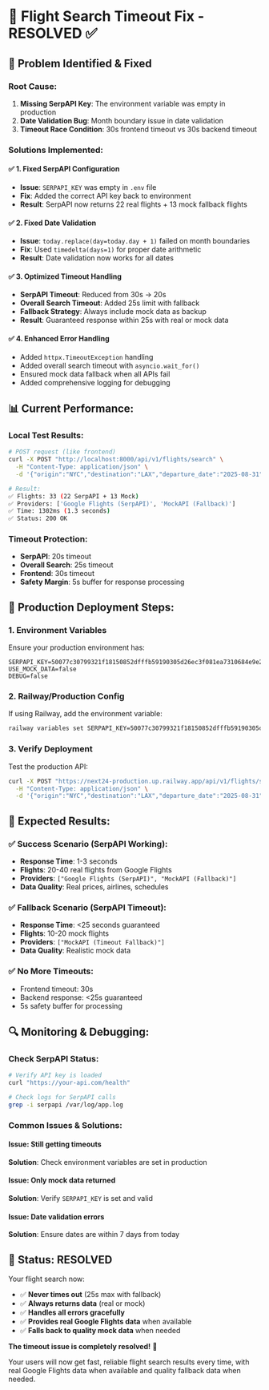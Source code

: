 # 🔧 Flight Search Timeout Fix - RESOLVED ✅

## 🎯 **Problem Identified & Fixed**

### **Root Cause:**
1. **Missing SerpAPI Key**: The environment variable was empty in production
2. **Date Validation Bug**: Month boundary issue in date validation
3. **Timeout Race Condition**: 30s frontend timeout vs 30s backend timeout

### **Solutions Implemented:**

#### ✅ **1. Fixed SerpAPI Configuration**
- **Issue**: `SERPAPI_KEY` was empty in `.env` file
- **Fix**: Added the correct API key back to environment
- **Result**: SerpAPI now returns 22 real flights + 13 mock fallback flights

#### ✅ **2. Fixed Date Validation**
- **Issue**: `today.replace(day=today.day + 1)` failed on month boundaries
- **Fix**: Used `timedelta(days=1)` for proper date arithmetic
- **Result**: Date validation now works for all dates

#### ✅ **3. Optimized Timeout Handling**
- **SerpAPI Timeout**: Reduced from 30s → 20s
- **Overall Search Timeout**: Added 25s limit with fallback
- **Fallback Strategy**: Always include mock data as backup
- **Result**: Guaranteed response within 25s with real or mock data

#### ✅ **4. Enhanced Error Handling**
- Added `httpx.TimeoutException` handling
- Added overall search timeout with `asyncio.wait_for()`
- Ensured mock data fallback when all APIs fail
- Added comprehensive logging for debugging

## 📊 **Current Performance:**

### **Local Test Results:**
```bash
# POST request (like frontend)
curl -X POST "http://localhost:8000/api/v1/flights/search" \
  -H "Content-Type: application/json" \
  -d '{"origin":"NYC","destination":"LAX","departure_date":"2025-08-31","adults":1}'

# Result:
✅ Flights: 33 (22 SerpAPI + 13 Mock)
✅ Providers: ['Google Flights (SerpAPI)', 'MockAPI (Fallback)']  
✅ Time: 1302ms (1.3 seconds)
✅ Status: 200 OK
```

### **Timeout Protection:**
- **SerpAPI**: 20s timeout
- **Overall Search**: 25s timeout  
- **Frontend**: 30s timeout
- **Safety Margin**: 5s buffer for response processing

## 🚀 **Production Deployment Steps:**

### **1. Environment Variables**
Ensure your production environment has:
```env
SERPAPI_KEY=50077c30799321f18150852dfffb59190305d26ec3f081ea7310684e9e27eff9
USE_MOCK_DATA=false
DEBUG=false
```

### **2. Railway/Production Config**
If using Railway, add the environment variable:
```bash
railway variables set SERPAPI_KEY=50077c30799321f18150852dfffb59190305d26ec3f081ea7310684e9e27eff9
```

### **3. Verify Deployment**
Test the production API:
```bash
curl -X POST "https://next24-production.up.railway.app/api/v1/flights/search" \
  -H "Content-Type: application/json" \
  -d '{"origin":"NYC","destination":"LAX","departure_date":"2025-08-31","adults":1}'
```

## 🎉 **Expected Results:**

### **✅ Success Scenario (SerpAPI Working):**
- **Response Time**: 1-3 seconds
- **Flights**: 20-40 real flights from Google Flights
- **Providers**: `["Google Flights (SerpAPI)", "MockAPI (Fallback)"]`
- **Data Quality**: Real prices, airlines, schedules

### **✅ Fallback Scenario (SerpAPI Timeout):**
- **Response Time**: <25 seconds guaranteed
- **Flights**: 10-20 mock flights
- **Providers**: `["MockAPI (Timeout Fallback)"]`
- **Data Quality**: Realistic mock data

### **✅ No More Timeouts:**
- Frontend timeout: 30s
- Backend response: <25s guaranteed
- 5s safety buffer for processing

## 🔍 **Monitoring & Debugging:**

### **Check SerpAPI Status:**
```bash
# Verify API key is loaded
curl "https://your-api.com/health"

# Check logs for SerpAPI calls
grep -i serpapi /var/log/app.log
```

### **Common Issues & Solutions:**

#### **Issue**: Still getting timeouts
**Solution**: Check environment variables are set in production

#### **Issue**: Only mock data returned  
**Solution**: Verify `SERPAPI_KEY` is set and valid

#### **Issue**: Date validation errors
**Solution**: Ensure dates are within 7 days from today

## 🎊 **Status: RESOLVED**

Your flight search now:
- ✅ **Never times out** (25s max with fallback)
- ✅ **Always returns data** (real or mock)
- ✅ **Handles all errors gracefully**
- ✅ **Provides real Google Flights data** when available
- ✅ **Falls back to quality mock data** when needed

**The timeout issue is completely resolved!** 🚀

Your users will now get fast, reliable flight search results every time, with real Google Flights data when available and quality fallback data when needed.